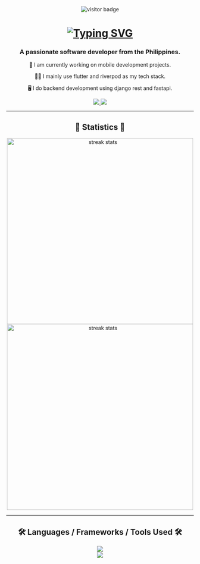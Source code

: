 <!-- ---------------------------- Visitor's Badge ---------------------------- -->
<div align="center">
  <img src="https://visitor-badge.laobi.icu/badge?page_id=CharlesLim17.CharlesLim17" alt="visitor badge" />
</div>

<!-- ---------------------------- Greeting Header ---------------------------- -->
<h1 align="center">
 <a href="https://git.io/typing-svg"><img src="https://readme-typing-svg.herokuapp.com?font=Poppins&weight=600&size=32&duration=2500&pause=500&center=true&vCenter=true&width=435&lines=Hello+There!+%F0%9F%99%8B%E2%80%8D%E2%99%82%EF%B8%8F;I'm+Charles+Lim!" alt="Typing SVG" /></a>
</h1>

<!-- ---------------------------- Introduction Text ---------------------------- -->
<h3 align="center">A passionate software developer from the Philippines.</h3>

<!-- ---------------------------- Projects & Stacks ---------------------------- -->
<div align="center">
  
  📱 I am currently working on mobile development projects.
  
  👨‍💻 I mainly use flutter and riverpod as my tech stack.
  
  🖥️ I do backend development using django rest and fastapi.
  
</div>

<!-- ---------------------------- Socials Badge/Icons ---------------------------- -->
<div align="center">
  <a href="mailto:choylim06@gmail.com">
    <img src="https://img.shields.io/badge/Gmail-333333?style=for-the-badge&logo=gmail&logoColor=red" target="_blank" />
  </a>
  <a href="https://www.linkedin.com/in/charles-angelo-lim-742598231/" target="_blank">
    <img src="https://img.shields.io/badge/LinkedIn-0077B5?style=for-the-badge&logo=linkedin&logoColor=white" target="_blank" />
  </a>
</div>

<hr/>

<!-- ---------------------------- Statistics Section ---------------------------- -->
<h2 align="center">🎊 Statistics 🎊</h2>
<div align="center">
  <img width=500 src="https://streak-stats.demolab.com?user=CharlesLim17&theme=tokyonight&border_radius=16&card_width=500" alt="streak stats" />
  <!--
  <img width=500 src="https://github-readme-stats.vercel.app/api?username=CharlesLim17&show_icons=true&theme=tokyonight&border_radius=16&card_width=500" alt="readme stats" />
  -->
  
  <img width=500 src="https://github-readme-stats.vercel.app/api/top-langs/?username=CharlesLim17&layout=compact&theme=tokyonight&border_radius=16&card_width=500" alt="streak stats" />
</div>


<hr/>

<!-- ---------------------------- Tech Stacks ---------------------------- -->
<h2 align="center">🛠️ Languages / Frameworks / Tools Used 🛠️</h2>
<div align="center">
  <a href="https://skillicons.dev">
    <img src="https://skillicons.dev/icons?i=dart,flutter,py,django,fastapi,java,kotlin" />
    <br>
    <img src="https://skillicons.dev/icons?i=html,css,js,firebase,postgres,postman,figma,github,git" />
  </a>
</div>


